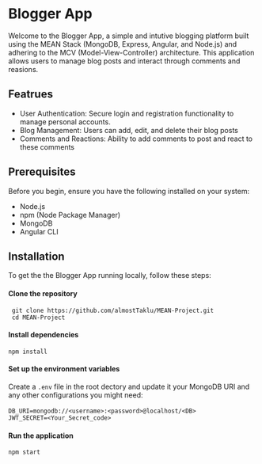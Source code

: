 # Blogger App

Welcome to the Blogger App, a simple and intutive blogging platform built using the MEAN Stack (MongoDB,
Express, Angular, and Node.js) and adhering to the MCV (Model-View-Controller) architecture. This application allows users to manage blog posts and interact through comments and reasions.

## Featrues
* User Authentication: Secure login and registration functionality to manage personal accounts.
* Blog Management: Users can add, edit, and delete their blog posts
* Comments and Reactions: Ability to add comments to post and react to these comments

## Prerequisites

Before you begin, ensure you have the following installed on your system:
* Node.js
* npm (Node Package Manager)
* MongoDB
* Angular CLI

## Installation
To get the the Blogger App running locally, follow these steps:

#### Clone the repository
``` git clone https://github.com/almostTaklu/MEAN-Project.git```\
``` cd MEAN-Project```

#### Install dependencies
```npm install```

#### Set up the environment variables
Create a `.env` file in the root dectory and update it your MongoDB URI and any other configurations you might need:\
\
```DB_URI=mongodb://<username>:<password>@localhost/<DB>```\
```JWT_SECRET=<Your_Secret_code>```

#### Run the application
`npm start`



